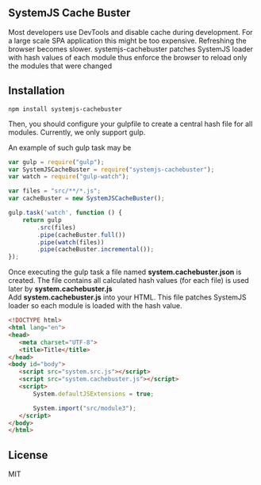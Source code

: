 ## SystemJS Cache Buster

Most developers use DevTools and disable cache during development. For a large scale SPA application this might be too expensive. Refreshing the browser becomes slower.
systemjs-cachebuster patches SystemJS loader with hash values of each module thus enforce the browser to reload only the modules that were changed

## Installation

```
npm install systemjs-cachebuster
```

Then, you should configure your gulpfile to create a central hash file for all modules. Currently, we only support gulp.

An example of such gulp task may be

```js
var gulp = require("gulp");
var SystemJSCacheBuster = require("systemjs-cachebuster");
var watch = require("gulp-watch");

var files = "src/**/*.js";
var cacheBuster = new SystemJSCacheBuster();

gulp.task('watch', function () {
    return gulp
        .src(files)
        .pipe(cacheBuster.full())
        .pipe(watch(files))
        .pipe(cacheBuster.incremental());
});
```

Once executing the gulp task a file named **system.cachebuster.json** is created. The file contains all calculated hash values (for each file) is used later by **system.cachebuster.js**  
Add **system.cachebuster.js** into your HTML. This file patches SystemJS loader so each module is loaded with the hash value.

 ```html
<!DOCTYPE html>
<html lang="en">
<head>
    <meta charset="UTF-8">
    <title>Title</title>
</head>
<body id="body">
    <script src="system.src.js"></script>
    <script src="system.cachebuster.js"></script>
    <script>
        System.defaultJSExtensions = true;

        System.import("src/module3");
    </script>
</body>
</html>
```

## License

MIT
